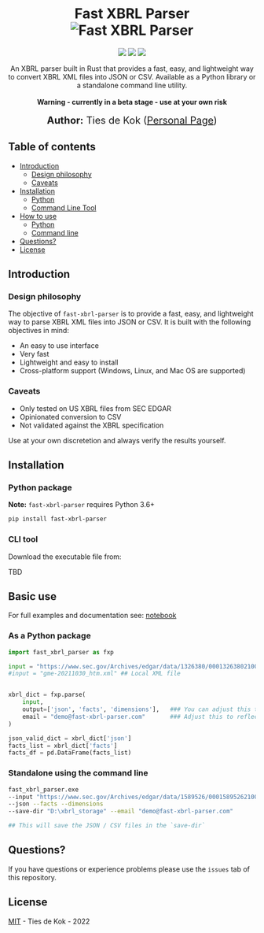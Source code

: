 <h1 align="center">
    Fast XBRL Parser<br>
    
   <img src="https://i.imgur.com/2KcunUN.png" alt="Fast XBRL Parser" title="Fast XBRL Parser" />
   
</h1>
<p align="center">  
 <a href="https://mybinder.org/v2/gh/TiesdeKok/fast_xbrl_parser/HEAD?labpath=examples%2Fexample.ipynb"><img src="https://mybinder.org/badge_logo.svg"></a>
 <a href="https://opensource.org/licenses/MIT"><img src="https://img.shields.io/badge/license-MIT-blue.svg"></a>
  <img src="https://img.shields.io/badge/last%20updated-January%202022-3d62d1">
 
</p>

<p align="center">
An XBRL parser built in Rust that provides a fast, easy, and lightweight way to convert XBRL XML files into JSON or CSV. Available as a Python library or a standalone command line utility. <br><br>
<strong>Warning - currently in a beta stage - use at your own risk</strong>
<br><br>
  <span style='font-size: 15pt'><strong>Author:</strong> Ties de Kok (<a href="https://www.TiesdeKok.com">Personal Page</a>)</span>
</p>

## Table of contents

  * [Introduction](#introduction)
  	* [Design philosophy](#philosophy)
  	* [Caveats](#caveats)
  * [Installation](#installation)
      * [Python](#python-install)
      * [Command Line Tool](#cli-install) 
  * [How to use](#howtouse)
      * [Python](#python)
      * [Command line](#commandline)
  * [Questions?](#questions)
  * [License](#license)

<h2 id="introduction">Introduction</h2>
  
<h3 id="philosophy">Design philosophy</h3>

The objective of `fast-xbrl-parser` is to provide a fast, easy, and lightweight way to parse XBRL XML files into JSON or CSV. 
It is built with the following objectives in mind:

- An easy to use interface   
- Very fast      
- Lightweight and easy to install    
- Cross-platform support (Windows, Linux, and Mac OS are supported)    

<h3 id="caveats">Caveats</h3>

- Only tested on US XBRL files from SEC EDGAR   
- Opinionated conversion to CSV     
- Not validated against the XBRL specification    

Use at your own discretetion and always verify the results yourself. 

<h2 id="installation">Installation</h2>

<h3 id="python-install">Python package</h3>

**Note:** `fast-xbrl-parser` requires Python 3.6+

```bash
pip install fast-xbrl-parser
```
<h3 id="cli-install">CLI tool</h3>

Download the executable file from:

TBD

<h2 id="howtouse">Basic use</h2>

For full examples and documentation see: [notebook](https://github.com/TiesdeKok/fast_xbrl_parser/blob/master/examples/example.ipynb)

<h3 id="python">As a Python package</h3>

```python
import fast_xbrl_parser as fxp

input = "https://www.sec.gov/Archives/edgar/data/1326380/000132638021000129/gme-20211030_htm.xml" ## Edgar URL
#input = "gme-20211030_htm.xml" ## Local XML file


xbrl_dict = fxp.parse(
    input, 
    output=['json', 'facts', 'dimensions'],   ### You can adjust this to only return certain outputs. 
    email = "demo@fast-xbrl-parser.com"       ### Adjust this to reflect your email address. This is required by the SEC Edgar system when passing a URL.  
) 

json_valid_dict = xbrl_dict['json']
facts_list = xbrl_dict['facts']
facts_df = pd.DataFrame(facts_list)
```

<h3 id="commandline">Standalone using the command line</h3>

```bash
fast_xbrl_parser.exe
--input "https://www.sec.gov/Archives/edgar/data/1589526/000158952621000140/blbd-20211002_htm.xml" 
--json --facts --dimensions 
--save-dir "D:\xbrl_storage" --email "demo@fast-xbrl-parser.com"

## This will save the JSON / CSV files in the `save-dir`
```

<h2 id="questions">Questions?</h2>

If you have questions or experience problems please use the `issues` tab of this repository.

<h2 id="license">License</h2>

[MIT](LICENSE) - Ties de Kok - 2022
